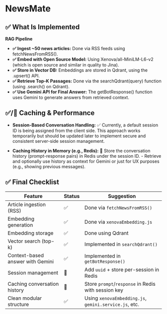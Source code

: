 # NewsMate

## ✅ What Is Implemented

**RAG Pipeline**

- **✅ Ingest ~50 news articles:** Done via RSS feeds using fetchNewsFromRSS().
- **✅ Embed with Open Source Model:** Using Xenova/all-MiniLM-L6-v2 (which is open source and similar in quality to Jina).
- **✅ Store in Vector DB:** Embeddings are stored in Qdrant, using the .upsert() API.
- **✅ Retrieve Top-K Passages:** Done via the searchQdrant(query) function (using .search() on Qdrant).
- **✅ Use Gemini API for Final Answer:** The getBotResponse() function uses Gemini to generate answers from retrieved context.

## ✅/🔲 Caching & Performance

- **Session-Based Conversation Handling:**
  ✅ Currently, a default session ID is being assigned from the client side. This approach works temporarily but should be updated later to implement secure and consistent server-side session management.

- **Caching History in Memory (e.g., Redis):**
  🔲 Store the conversation history (prompt-response pairs) in Redis under the session ID. - Retrieve and optionally use history as context for Gemini or just for UX purposes (e.g., showing previous messages).

## ✅ Final Checklist

| Feature                          | Status | Suggestion                                            |
| -------------------------------- | ------ | ----------------------------------------------------- |
| Article ingestion (RSS)          | ✅     | Done via `fetchNewsFromRSS()`                         |
| Embedding generation             | ✅     | Done via `xenovaEmbedding.js`                         |
| Embedding storage                | ✅     | Done using Qdrant                                     |
| Vector search (top-k)            | ✅     | Implemented in `searchQdrant()`                       |
| Context-based answer with Gemini | ✅     | Implemented in `getBotResponse()`                     |
| Session management               | 🔲     | Add `uuid` + store per-session in Redis               |
| Caching conversation history     | 🔲     | Store `prompt`/`response` in Redis with session key   |
| Clean modular structure          | ✅     | Using `xenovaEmbedding.js`, `gemini.service.js`, etc. |
